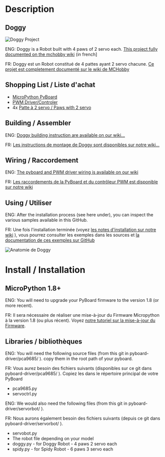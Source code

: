 # Description 
## Doggy 
![Doggy Project](https://github.com/mchobby/pyboard-driver/blob/master/servorobot/images/DOGGY/Doggy-Intro.png "Doggy Project")

ENG: Doggy is a Robot built with 4 paws of 2 servo each. [This project fully documented on the mchobby wiki](https://wiki.mchobby.be/index.php?title=Hack-micropython-ServoRobot) (in french]

FR: Doggy est un Robot constitué de 4 pattes ayant 2 servo chacune. [Ce projet est completement documenté sur le wiki de MCHobby](https://wiki.mchobby.be/index.php?title=Hack-micropython-ServoRobot)

## Shopping List / Liste d'achat
* [MicroPython PyBoard](https://shop.mchobby.be/micro-python/570-micropython-pyboard-3232100005709.html)
* [PWM Driver/Controler](https://shop.mchobby.be/breakout/89-adafruit-controleur-pwm-servo-16-canaux-12-bits-i2c-interface-pca9685-3232100000896-adafruit.html)
* 4x [Patte à 2 servo / Paws with 2 servo](https://shop.mchobby.be/moteur/913-allbot-patte-2-servo-vr012-3232100009134-velleman.html)

## Building / Assembler
ENG: [Doggy building instruction are available on our wiki...](https://wiki.mchobby.be/index.php?title=Hack-micropython-ServoRobot-ASM)

FR: [Les instructions de montage de Doggy sont disponibles sur notre wiki...](https://wiki.mchobby.be/index.php?title=Hack-micropython-ServoRobot-ASM)

## Wiring / Raccordement
ENG: [The pyboard and PWM driver wiring is available on our wiki](https://wiki.mchobby.be/index.php?title=Hack-micropython-ServoRobot-Brancher)

FR: [Les raccordements de la PyBoard et du contrôleur PWM est disponible sur notre wiki](https://wiki.mchobby.be/index.php?title=Hack-micropython-ServoRobot-Brancher)

## Using / Utiliser
ENG: After the installation process (see here under), you can inspect the various samples available in this GitHub.

FR: Une fois l'installation terminée (voyez [les notes d'installation sur notre wiki](https://wiki.mchobby.be/index.php?title=Hack-micropython-ServoRobot-servorobot-installer) ), vous pourrez consulter les exemples dans les sources et [la documentation de ces exemples sur GitHub](https://wiki.mchobby.be/index.php?title=Hack-micropython-ServoRobot-Tester)

![Anatomie de Doggy](https://github.com/mchobby/pyboard-driver/blob/master/servorobot/images/DOGGY/DOGGY-4PAW-8SERVOS-ASMBETA-05c.jpg "Anatomie de Doggy")

# Install / Installation

## MicroPython 1.8+ 
ENG: You will need to upgrade your PyBoard firmware to the version 1.8 (or more recent).

FR: Il sera nécessaire de réaliser une mise-à-jour du Firmware Micropython à la version 1.8 (ou plus récent). Voyez [notre tutoriel sur la mise-à-jour du Firmware](https://wiki.mchobby.be/index.php?title=MicroPython.Pyboard.mise-a-jour).

## Libraries / bibliothèques 
ENG: You will need the following source files (from this git in pyboard-driver/pca9685/ ). 
copy them in the root path of your pyboard.

FR: Vous aurez besoin des fichiers suivants (disponibles sur ce git dans pyboard-driver/pca9685/ ).
Copiez les dans le répertoire principal de votre PyBoard

* pca9685.py
* servoctrl.py

ENG: We would also need the following files (from this git in pyboard-driver/servorbot/ ).

FR: Nous aurons également besoin des fichiers suivants (depuis ce git dans pyboard-driver/servorbot/ ).

* servobot.py
* The robot file depending on your model 
 * doggy.py - for Doggy Robot - 4 paws 2 servo each
 * spidy.py - for Spidy Robot - 6 paws 3 servo each 
